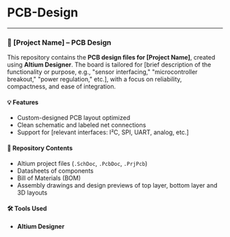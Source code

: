 # PCB-Design

---

### 🧩 \[Project Name] – PCB Design

This repository contains the **PCB design files for \[Project Name]**, created using **Altium Designer**. The board is tailored for \[brief description of the functionality or purpose, e.g., "sensor interfacing," "microcontroller breakout," "power regulation," etc.], with a focus on reliability, compactness, and ease of integration.

#### 💡 Features

* Custom-designed PCB layout optimized 
* Clean schematic and labeled net connections
* Support for \[relevant interfaces: I²C, SPI, UART, analog, etc.]

#### 📁 Repository Contents

* Altium project files (`.SchDoc`, `.PcbDoc`, `.PrjPcb`)
* Datasheets of components
* Bill of Materials (BOM)
* Assembly drawings and design previews of top layer, bottom layer and 3D layouts

#### 🛠 Tools Used

* **Altium Designer** 

